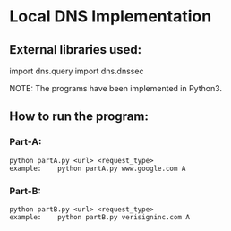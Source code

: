 # Local DNS Implementation

## External libraries used:

import dns.query
import dns.dnssec

NOTE: The programs have been implemented in Python3.

## How to run the program:

### Part-A:
	python partA.py <url> <request_type>
	example:	python partA.py www.google.com A

### Part-B:
	python partB.py <url> <request_type>
	example:	python partB.py verisigninc.com A
